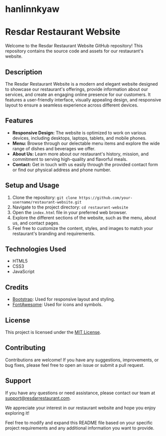 # hanlinnkyaw 


# Resdar Restaurant Website

Welcome to the Resdar Restaurant Website GitHub repository! This repository contains the source code and assets for our restaurant's website.

## Description

The Resdar Restaurant Website is a modern and elegant website designed to showcase our restaurant's offerings, provide information about our services, and create an engaging online presence for our customers. It features a user-friendly interface, visually appealing design, and responsive layout to ensure a seamless experience across different devices.

## Features

- **Responsive Design:** The website is optimized to work on various devices, including desktops, laptops, tablets, and mobile phones.
- **Menu:** Browse through our delectable menu items and explore the wide range of dishes and beverages we offer.
- **About Us:** Learn more about our restaurant's history, mission, and commitment to serving high-quality and flavorful meals.
- **Contact:** Get in touch with us easily through the provided contact form or find our physical address and phone number.

## Setup and Usage

1. Clone the repository: `git clone https://github.com/your-username/restaurant-website.git`
2. Navigate to the project directory: `cd restaurant-website`
3. Open the `index.html` file in your preferred web browser.
4. Explore the different sections of the website, such as the menu, about us, and contact pages.
5. Feel free to customize the content, styles, and images to match your restaurant's branding and requirements.

## Technologies Used

- HTML5
- CSS3
- JavaScript

## Credits

- [Bootstrap](https://getbootstrap.com): Used for responsive layout and styling.
- [FontAwesome](https://fontawesome.com): Used for icons and symbols.

## License

This project is licensed under the [MIT License](LICENSE).

## Contributing

Contributions are welcome! If you have any suggestions, improvements, or bug fixes, please feel free to open an issue or submit a pull request.

## Support

If you have any questions or need assistance, please contact our team at support@resdarrestaurant.com.

We appreciate your interest in our restaurant website and hope you enjoy exploring it!

Feel free to modify and expand this README file based on your specific project requirements and any additional information you want to provide.
